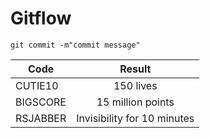 # Gitflow

```
git commit -m"commit message"
```

| Code         |      Result                      |
| ------------ | :-------------------------------:|
| CUTIE10      |     150 lives                    |
| BIGSCORE     |     15 million points            |
| RSJABBER     |   Invisibility for 10 minutes    |
